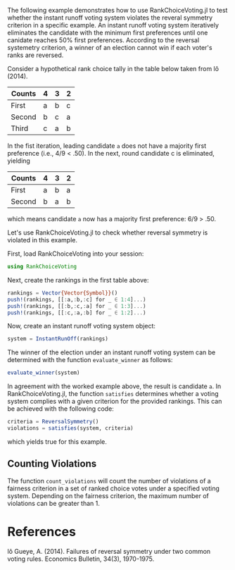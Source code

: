 
The following example demonstrates how to use RankChoiceVoting.jl to test whether the instant runoff voting system violates the reveral symmetry criterion in a specific example. An instant runoff voting system iteratively eliminates the candidate with the minimum first preferences until one canidate reaches 50% first preferences. According to the reversal systemetry criterion, a winner of an election cannot win if each voter's ranks are reversed.  

Consider a hypothetical rank choice tally in the table below taken from lô (2014). 

| Counts | 4 | 3 | 2 |
|--------|---|---|---|
| First  | a | b | c |
| Second | b | c | a |
| Third  | c | a | b |

In the fist iteration, leading candidate `a` does not have a majority first preference (i.e., 4/9 < .50). In the next, round candidate c is eliminated, yielding

| Counts | 4 | 3 | 2 |
|--------|---|---|---|
| First  | a | b | a |
| Second | b | a | b |

which means candidate `a` now has a majority first preference: 6/9 > .50. 

Let's use RankChoiceVoting.jl to check whether reversal symmetry is violated in this example. 

First, load RankChoiceVoting into your session:

```julia
using RankChoiceVoting
```

Next, create the rankings in the first table above:

```julia
rankings = Vector{Vector{Symbol}}()
push!(rankings, [[:a,:b,:c] for _ ∈ 1:4]...)
push!(rankings, [[:b,:c,:a] for _ ∈ 1:3]...)
push!(rankings, [[:c,:a,:b] for _ ∈ 1:2]...)
```
Now, create an instant runoff voting system object:

```julia
system = InstantRunOff(rankings)
```

The winner of the election under an instant runoff voting system can be determined with the function 
`evaluate_winner` as follows:

```julia
evaluate_winner(system)
```
In agreement with the worked example above, the result is candidate `a`. In RankChoiceVoting.jl, the function `satisfies` determines whether a voting system complies with a given criterion for the provided rankings. This can be achieved with the following code:
```julia 
criteria = ReversalSymmetry()
violations = satisfies(system, criteria)
```
which yields true for this example.  
## Counting Violations

The function `count_violations` will count the number of violations of a fairness criterion in a set of ranked choice votes under a specified voting system. Depending on the fairness criterion, the maximum number of violations can be greater than 1. 

# References

lô Gueye, A. (2014). Failures of reversal symmetry under two common voting rules. Economics Bulletin, 34(3), 1970-1975.